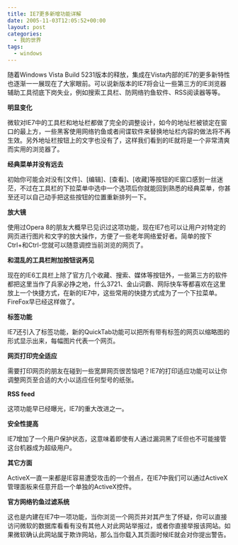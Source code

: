 ```yaml
---
title: IE7更多新增功能详解
date: 2005-11-03T12:05:52+00:00
layout: post
categories:
  - 我的世界
tags:
  - windows
---
```


随着Windows Vista Build 5231版本的释放，集成在Vista内部的IE7的更多新特性也逐渐一一展现在了大家眼前。可以说新版本的IE7将会让一些第三方的IE浏览器辅助工具彻底下岗失业，例如搜索工具栏、防网络钓鱼软件、RSS阅读器等等。

**明显变化**

微软对IE7中的工具栏和地址栏都做了完全的调整设计，如今的地址栏被锁定在窗口的最上方，一些黑客使用网络钓鱼或者间谍软件来替换地址栏内容的做法将不再生效。另外地址栏按钮上的文字也没有了，这样我们看到的IE就将是一个非常清爽而实用的浏览器了。

**经典菜单并没有远去**

初始你可能会对没有[文件]、[编辑]、[查看]、[收藏]等按钮的IE窗口感到一丝迷茫，不过在工具栏的下拉菜单中选中一个选项后你就能回到熟悉的经典菜单，你甚至还可以自己动手把这些按钮的位置重新排列一下。

**放大镜**

使用过Opera 8的朋友大概早已见识过这项功能，现在IE7也可以让用户对特定的网页进行图片和文字的放大操作，方便了一些老年网络爱好者。简单的按下Ctrl+和Ctrl-您就可以随意调控当前浏览的网页了。

**和混乱的工具栏附加按钮说再见**

现在的IE6工具栏上除了官方几个收藏、搜索、媒体等按钮外，一些第三方的软件都把这里当作了兵家必挣之地，什么3721、金山词霸、网际快车等都喜欢在这里放上一个快捷方式，在新的IE7中，这些常用的快捷方式成为了一个下拉菜单。FireFox早已经这样做了。

**标签功能**

IE7还引入了标签功能，新的QuickTab功能可以把所有带有标签的网页以缩略图的形式显示出来，每幅图片代表一个网页。

**网页打印完全适应**

需要打印网页的朋友在碰到一些宽屏网页很苦恼吧？IE7的打印适应功能可以让你调整网页至合适的大小以适应任何型号的纸张。

**RSS feed**

这项功能早已经曝光，IE7的重大改进之一。

**安全性提高**

IE7增加了一个用户保护状态，这意味着即使有人通过漏洞黑了IE但也不可能接管这台机器成为超级用户。

**其它方面**

ActiveX一直一来都是IE容易遭受攻击的一个弱点，在IE7中我们可以通过ActiveX管理面板来任意开启一个单独的ActiveX控件。

**官方网络钓鱼过滤系统**

这也是内建在IE7中一项功能，当你浏览一个网页并对其产生了怀疑，你可以直接访问微软的数据库看看有没有其他人对此网站举报过，或者你直接举报该网站。如果微软确认此网站属于欺诈网站，那么当你载入其页面时候IE就会对你提出警告。

